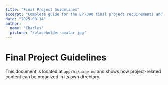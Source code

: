 ```yaml
---
title: "Final Project Guidelines"
excerpt: "Complete guide for the EP-390 final project requirements and submission."
date: "2025-08-14"
author:
  name: "Charles"
  picture: "/placeholder-avatar.jpg"
---
```


# Final Project Guidelines

This document is located at `app/hi/page.md` and shows how project-related content can be organized in its own directory.
